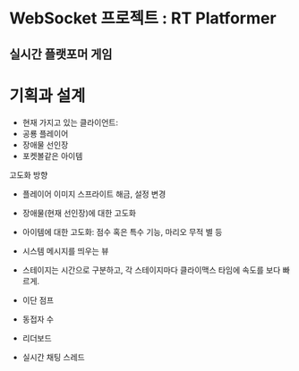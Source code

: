 # WebSocket 프로젝트 : RT Platformer

## 실시간 플랫포머 게임

# 기획과 설계

- 현재 가지고 있는 클라이언트:
- 공룡 플레이어
- 장애물 선인장
- 포켓볼같은 아이템


고도화 방향
- 플레이어 이미지 스프라이트 해금, 설정 변경
- 장애물(현재 선인장)에 대한 고도화
- 아이템에 대한 고도화: 점수 혹은 특수 기능, 마리오 무적 별 등


- 시스템 메시지를 띄우는 뷰
- 스테이지는 시간으로 구분하고, 각 스테이지마다 클라이맥스 타임에 속도를 보다 빠르게.
- 이단 점프
- 동접자 수
- 리더보드
- 실시간 채팅 스레드

